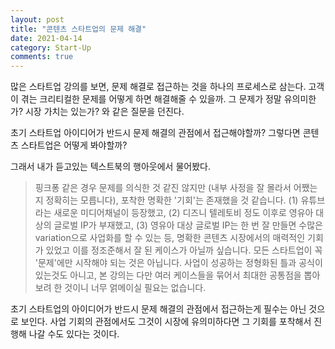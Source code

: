 ```yaml
---
layout: post
title: "콘텐츠 스타트업의 문제 해결"
date: 2021-04-14
category: Start-Up
comments: true
---
```


많은 스타트업 강의를 보면, 문제 해결로 접근하는 것을 하나의 프로세스로 삼는다. 고객이 겪는 크리티컬한 문제를 어떻게 하면 해결해줄 수 있을까. 그 문제가 정말 유의미한가? 시장 가치는 있는가? 와 같은 질문을 던진다.

초기 스타트업 아이디어가 반드시 문제 해결의 관점에서 접근해야할까? 그렇다면 콘텐츠 스타트업은 어떻게 봐야할까?

그래서 내가 듣고있는 텍스트북의 행아웃에서 물어봤다.

> 핑크퐁 같은 경우 문제를 의식한 것 같진 않지만 (내부 사정을 잘 몰라서 어쨌는지 정확히는 모릅니다), 포착한 명확한 '기회'는 존재했을 것 같습니다.
> (1) 유튜브라는 새로운 미디어채널이 등장했고, (2) 디즈니 텔레토비 정도 이후로 영유아 대상의 글로벌 IP가 부재했고, (3) 영유아 대상 글로벌 IP는 한 번 잘 만들면 수많은 variation으로 사업화를 할 수 있는 등,
> 명확한 콘텐츠 시장에서의 매력적인 기회가 있었고 이를 정조준해서 잘 된 케이스가 아닐까 싶습니다.
> 모든 스타트업이 꼭 '문제'에만 시작해야 되는 것은 아닙니다.
> 사업이 성공하는 정형화된 틀과 공식이 있는것도 아니고, 본 강의는 다만 여러 케이스들을 묶어서 최대한 공통점을 뽑아보려 한 것이니 너무 얽메이실 필요는 없습니다.

<p class="break"></p>

초기 스타트업의 아이디어가 반드시 문제 해결의 관점에서 접근하는게 필수는 아닌 것으로 보인다. 사업 기회의 관점에서도 그것이 시장에 유의미하다면 그 기회를 포착해서 진행해 나갈 수도 있다는 것이다.
